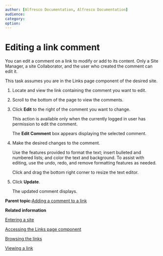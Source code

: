 ```yaml
---
author: [Alfresco Documentation, Alfresco Documentation]
audience: 
category: 
option: 
---
```


# Editing a link comment

You can edit a comment on a link to modify or add to its content. Only a Site Manager, a site Collaborator, and the user who created the comment can edit it.

This task assumes you are in the Links page component of the desired site.

1.  Locate and view the link containing the comment you want to edit.

2.  Scroll to the bottom of the page to view the comments.

3.  Click **Edit** to the right of the comment you want to change.

    This action is available only when the currently logged in user has permission to edit the comment.

    The **Edit Comment** box appears displaying the selected comment.

4.  Make the desired changes to the comment.

    Use the features provided to format the text; insert bulleted and numbered lists; and color the text and background. To assist with editing, use the undo, redo, and remove formatting features as needed.

    Click and drag the bottom right corner to resize the text editor.

5.  Click **Update**.

    The updated comment displays.


**Parent topic:**[Adding a comment to a link](../tasks/links-comment-add.md)

**Related information**  


[Entering a site](dashboard-site-enter.md)

[Accessing the Links page component](links-page-access.md)

[Browsing the links](links-browse.md)

[Viewing a link](links-view.md)

